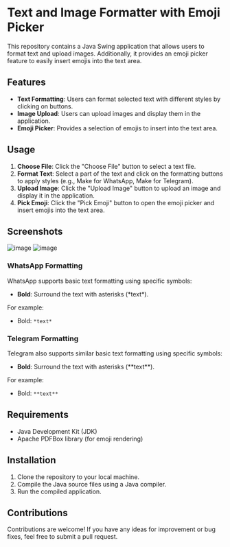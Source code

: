 # Text and Image Formatter with Emoji Picker

This repository contains a Java Swing application that allows users to format text and upload images. Additionally, it provides an emoji picker feature to easily insert emojis into the text area.

## Features

- **Text Formatting**: Users can format selected text with different styles by clicking on buttons.
- **Image Upload**: Users can upload images and display them in the application.
- **Emoji Picker**: Provides a selection of emojis to insert into the text area.

## Usage

1. **Choose File**: Click the "Choose File" button to select a text file.
2. **Format Text**: Select a part of the text and click on the formatting buttons to apply styles (e.g., Make for WhatsApp, Make for Telegram).
3. **Upload Image**: Click the "Upload Image" button to upload an image and display it in the application.
4. **Pick Emoji**: Click the "Pick Emoji" button to open the emoji picker and insert emojis into the text area.

## Screenshots
![image](https://github.com/RutuKhatal-04/Text-Image-Formatter/assets/163152502/7645f681-6da3-431c-880a-a3d5b9f349fb)
![image](https://github.com/RutuKhatal-04/Text-Image-Formatter/assets/163152502/29e701ef-f104-4039-91fb-6bfbdbafc254)


### WhatsApp Formatting

WhatsApp supports basic text formatting using specific symbols:

- **Bold**: Surround the text with asterisks (\*text\*).

For example:
- Bold: `*text*`


### Telegram Formatting

Telegram also supports similar basic text formatting using specific symbols:

- **Bold**: Surround the text with asterisks (\*\*text\*\*).

For example:
- Bold: `**text**`




## Requirements

- Java Development Kit (JDK)
- Apache PDFBox library (for emoji rendering)

## Installation

1. Clone the repository to your local machine.
2. Compile the Java source files using a Java compiler.
3. Run the compiled application.

## Contributions

Contributions are welcome! If you have any ideas for improvement or bug fixes, feel free to submit a pull request.
